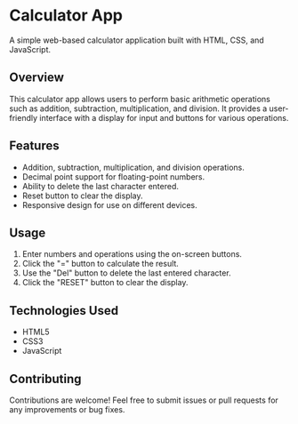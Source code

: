 # Calculator App

A simple web-based calculator application built with HTML, CSS, and JavaScript.

## Overview

This calculator app allows users to perform basic arithmetic operations such as addition, subtraction, multiplication, and division. It provides a user-friendly interface with a display for input and buttons for various operations.

## Features

- Addition, subtraction, multiplication, and division operations.
- Decimal point support for floating-point numbers.
- Ability to delete the last character entered.
- Reset button to clear the display.
- Responsive design for use on different devices.

## Usage

1. Enter numbers and operations using the on-screen buttons.
2. Click the "=" button to calculate the result.
3. Use the "Del" button to delete the last entered character.
4. Click the "RESET" button to clear the display.

## Technologies Used

- HTML5
- CSS3
- JavaScript

## Contributing

Contributions are welcome! Feel free to submit issues or pull requests for any improvements or bug fixes.